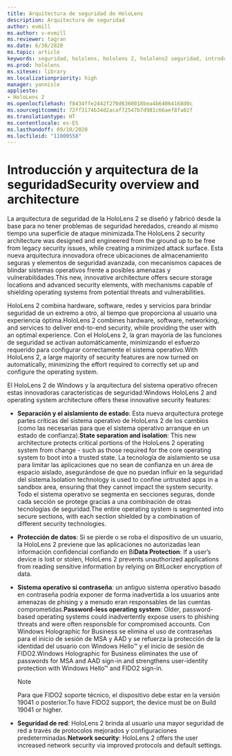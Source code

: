 ```yaml
---
title: Arquitectura de seguridad de HoloLens
description: Arquitectura de seguridad
author: evmill
ms.author: v-evmill
ms.reviewer: tagran
ms.date: 6/30/2020
ms.topic: article
keywords: seguridad, hololens, hololens 2, hololens2 seguridad, introducción a la seguridad, arquitectura de seguridad, arquitectura, arquitectura de hololens 2
ms.prod: hololens
ms.sitesec: library
ms.localizationpriority: high
manager: yannisle
appliesto:
- HoloLens 2
ms.openlocfilehash: f8434ffe2442f270d6360018bea4b64064168d0c
ms.sourcegitcommit: 72ff3174b34d2acaf72547b7d981c66aef8fa82f
ms.translationtype: HT
ms.contentlocale: es-ES
ms.lasthandoff: 09/10/2020
ms.locfileid: "11009558"
---
```

# <span data-ttu-id="a5ce4-104">Introducción y arquitectura de la seguridad</span><span class="sxs-lookup"><span data-stu-id="a5ce4-104">Security overview and architecture</span></span>

<span data-ttu-id="a5ce4-105">La arquitectura de seguridad de la HoloLens 2 se diseñó y fabricó desde la base para no tener problemas de seguridad heredados, creando al mismo tiempo una superficie de ataque minimizada.</span><span class="sxs-lookup"><span data-stu-id="a5ce4-105">The HoloLens 2 security architecture was designed and engineered from the ground up to be free from legacy security issues, while creating a minimized attack surface.</span></span> <span data-ttu-id="a5ce4-106">Esta nueva arquitectura innovadora ofrece ubicaciones de almacenamiento seguras y elementos de seguridad avanzada, con mecanismos capaces de blindar sistemas operativos frente a posibles amenazas y vulnerabilidades.</span><span class="sxs-lookup"><span data-stu-id="a5ce4-106">This new, innovative architecture offers secure storage locations and advanced security elements, with mechanisms capable of shielding operating systems from potential threats and vulnerabilities.</span></span>

<span data-ttu-id="a5ce4-107">HoloLens 2 combina hardware, software, redes y servicios para brindar seguridad de un extremo a otro, al tiempo que proporciona al usuario una experiencia óptima.</span><span class="sxs-lookup"><span data-stu-id="a5ce4-107">HoloLens 2 combines hardware, software, networking, and services to deliver end-to-end security, while providing the user with an optimal experience.</span></span> <span data-ttu-id="a5ce4-108">Con el HoloLens 2, la gran mayoría de las funciones de seguridad se activan automáticamente, minimizando el esfuerzo requerido para configurar correctamente el sistema operativo.</span><span class="sxs-lookup"><span data-stu-id="a5ce4-108">With HoloLens 2, a large majority of security features are now turned on automatically, minimizing the effort required to correctly set up and configure the operating system.</span></span>

<span data-ttu-id="a5ce4-109">El HoloLens 2 de Windows y la arquitectura del sistema operativo ofrecen estas innovadoras características de seguridad:</span><span class="sxs-lookup"><span data-stu-id="a5ce4-109">Windows HoloLens 2 and operating system architecture offers these innovative security features:</span></span>

  * <span data-ttu-id="a5ce4-110">**Separación y el aislamiento de estado**: Esta nueva arquitectura protege partes críticas del sistema operativo de HoloLens 2 de los cambios (como las necesarias para que el sistema operativo arranque en un estado de confianza).</span><span class="sxs-lookup"><span data-stu-id="a5ce4-110">**State separation and isolation**:  This new architecture protects critical portions of the HoloLens 2 operating system from change - such as those required for the core operating system to boot into a trusted state.</span></span> <span data-ttu-id="a5ce4-111">La tecnología de aislamiento se usa para limitar las aplicaciones que no sean de confianza en un área de espacio aislado, asegurándose de que no puedan influir en la seguridad del sistema.</span><span class="sxs-lookup"><span data-stu-id="a5ce4-111">Isolation technology is used to confine untrusted apps in a sandbox area, ensuring that they cannot impact the system security.</span></span> <span data-ttu-id="a5ce4-112">Todo el sistema operativo se segmenta en secciones seguras, donde cada sección se protege gracias a una combinación de otras tecnologías de seguridad.</span><span class="sxs-lookup"><span data-stu-id="a5ce4-112">The entire operating system is segmented into secure sections, with each section shielded by a combination of different security technologies.</span></span>
  
  * <span data-ttu-id="a5ce4-113">**Protección de datos**: Si se pierde o se roba el dispositivo de un usuario, la HoloLens 2 previene que las aplicaciones no autorizadas lean información confidencial confiando en Bi</span><span class="sxs-lookup"><span data-stu-id="a5ce4-113">**Data Protection**: If a user’s device is lost or stolen, HoloLens 2 prevents unauthorized applications from reading sensitive information by relying on BitLocker encryption of data.</span></span> 
  
  * <span data-ttu-id="a5ce4-114">**Sistema operativo si contraseña**: un antiguo sistema operativo basado en contraseña podría exponer de forma inadvertida a los usuarios ante amenazas de phising y a menudo eran responsables de las cuentas comprometidas.</span><span class="sxs-lookup"><span data-stu-id="a5ce4-114">**Password-less operating system**:  Older, password-based operating systems could inadvertently expose users to phishing threats and were often responsible for compromised accounts.</span></span> <span data-ttu-id="a5ce4-115">Con Windows Holographic for Business se elimina el uso de contraseñas para el inicio de sesión de MSA y AAD y se refuerza la protección de la identidad del usuario con Windows Hello™ y el inicio de sesión de FIDO2.</span><span class="sxs-lookup"><span data-stu-id="a5ce4-115">Windows Holographic for Business eliminates the use of passwords for MSA and AAD sign-in and strengthens user-identity protection with Windows Hello™ and FIDO2 sign-in.</span></span> 
  
    > [!NOTE]
    > <span data-ttu-id="a5ce4-116">Para que FIDO2 soporte técnico, el dispositivo debe estar en la versión 19041 o posterior.</span><span class="sxs-lookup"><span data-stu-id="a5ce4-116">To have FIDO2 support, the device must be on Build 19041 or higher.</span></span> 

  * <span data-ttu-id="a5ce4-117">**Seguridad de red**: HoloLens 2 brinda al usuario una mayor seguridad de red a través de protocolos mejorados y configuraciones predeterminadas.</span><span class="sxs-lookup"><span data-stu-id="a5ce4-117">**Network security**: HoloLens 2 offers the user increased network security via improved protocols and default settings.</span></span>
